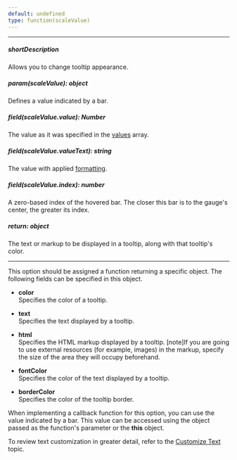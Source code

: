 ```yaml
---
default: undefined
type: function(scaleValue)
---
```

---
##### shortDescription
Allows you to change tooltip appearance.

##### param(scaleValue): object
Defines a value indicated by a bar.

##### field(scaleValue.value): Number
The value as it was specified in the <a href="/Documentation/16_1/ApiReference/Data_Visualization_Widgets/dxBarGauge/Configuration/#values">values</a> array.

##### field(scaleValue.valueText): string
The value with applied <a href="/Documentation/16_1/ApiReference/Data_Visualization_Widgets/dxBarGauge/Configuration/tooltip/#format">formatting</a>.

##### field(scaleValue.index): number
A zero-based index of the hovered bar. The closer this bar is to the gauge's center, the greater its index.

##### return: object
The text or markup to be displayed in a tooltip, along with that tooltip's color.

---
This option should be assigned a function returning a specific object. The following fields can be specified in this object.

- **color**		
Specifies the color of a tooltip.

- **text**		
Specifies the text displayed by a tooltip.

- **html**		
Specifies the HTML markup displayed by a tooltip.
[note]If you are going to use external resources (for example, images) in the markup, specify the size of the area they will occupy beforehand.

- **fontColor**		
Specifies the color of the text displayed by a tooltip.

- **borderColor**		
Specifies the color of the tooltip border.

When implementing a callback function for this option, you can use the value indicated by a bar. This value can be accessed using the object passed as the function's parameter or the **this** object.

To review text customization in greater detail, refer to the [Customize Text](/concepts/20%20Data%20Visualization/40%20Common/30%20Data%20Formatting/30%20Customize%20Text.md '/Documentation/Guide/Data_Visualization/Common/Data_Formatting/#Customize_Text') topic.